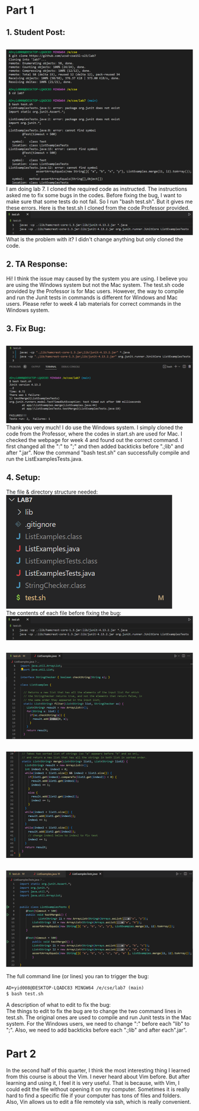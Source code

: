# Part 1
## 1. Student Post:
<br>![Image](error.png)<br>
I am doing lab 7. I cloned the required code as instructed. The instructions asked me to fix some bugs in the codes. Before fixing the bug, I want to make sure that some tests do not fail. So I run "bash test.sh". But it gives me these errors.
Here is the test.sh I cloned from the code Professor provided.
<br>![Image](bug.png)<br>
What is the problem with it? I didn't change anything but only cloned the code.
## 2. TA Response:
Hi! I think the issue may caused by the system you are using. I believe you are using the Windows system but not the Mac system. The test.sh code provided by the Professor is for Mac users. However, the way to compile and run the Junit tests in commands is different for Windows and Mac users. Please refer to week 4 lab materials for correct commands in the Windows system.
## 3. Fix Bug:
<br>![Image](corrected.png)<br>
Thank you very much! I do use the Windows system. I simply cloned the code from the Professor, where the codes in start.sh are used for Mac. I checked the webpage for week 4 and found out the correct command. I first changed all the ":" to ";" and then added backticks before ".;lib" and after ".jar". Now the command "bash test.sh" can successfully compile and run the ListExamplesTests.java.
## 4. Setup:
The file & directory structure needed:
<br>![Image](folder.png)<br>
The contents of each file before fixing the bug:
<br>![Image](bug.png)<br>

<br>![Image](content1.png)<br>

<br>![Image](content2.png)<br>

<br>![Image](content3.png)<br>

The full command line (or lines) you ran to trigger the bug:
```
AD+yid008@DESKTOP-LQADC83 MINGW64 /e/cse/lab7 (main)
$ bash test.sh
```
A description of what to edit to fix the bug:<br>
The things to edit to fix the bug are to change the two command lines in test.sh. The original ones are used to compile and run Junit tests in the Mac system. For the Windows users, we need to change ":" before each "lib" to ";". Also, we need to add backticks before each ".;lib" and after each".jar".
# Part 2
In the second half of this quarter, I think the most interesting thing I learned from this course is about the Vim. I never heard about Vim before. But after learning and using it, I feel it is very useful. That is because, with Vim, I could edit the file without opening it on my computer. Sometimes it is really hard to find a specific file if your computer has tons of files and folders. Also, Vin allows us to edit a file remotely via ssh, which is really convenient.

